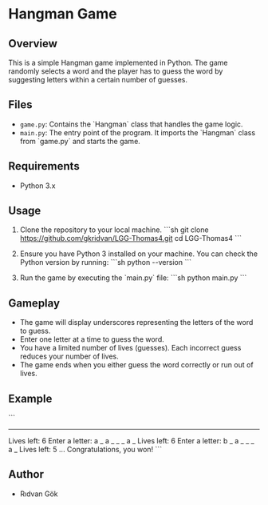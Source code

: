 
# Hangman Game

## Overview

This is a simple Hangman game implemented in Python. The game randomly selects a word and the player has to guess the word by suggesting letters within a certain number of guesses.

## Files

- `game.py`: Contains the \`Hangman\` class that handles the game logic.
- `main.py`: The entry point of the program. It imports the \`Hangman\` class from \`game.py\` and starts the game.
    

## Requirements

- Python 3.x

## Usage

1. Clone the repository to your local machine.
   \`\`\`sh
   git clone https://github.com/gkridvan/LGG-Thomas4.git
   cd LGG-Thomas4
   \`\`\`

2. Ensure you have Python 3 installed on your machine. You can check the Python version by running:
   \`\`\`sh
   python --version
   \`\`\`

3. Run the game by executing the \`main.py\` file:
   \`\`\`sh
   python main.py
   \`\`\`

## Gameplay

- The game will display underscores representing the letters of the word to guess.
- Enter one letter at a time to guess the word.
- You have a limited number of lives (guesses). Each incorrect guess reduces your number of lives.
- The game ends when you either guess the word correctly or run out of lives.

## Example

\`\`\`
_ _ _ _ _ _ _
Lives left: 6
Enter a letter: a
_ a _ _ _ a _
Lives left: 6
Enter a letter: b
_ a _ _ _ a _
Lives left: 5
...
Congratulations, you won!
\`\`\`



## Author

- Rıdvan Gök


